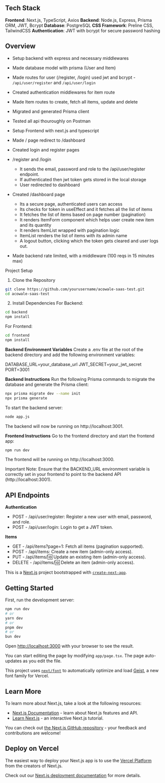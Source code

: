 ## Tech Stack

**Frontend**: Next.js, TypeScript, Axios
**Backend**: Node.js, Express, Prisma ORM, JWT, Bcrypt
**Database**: PostgreSQL
**CSS Framework**: Preline CSS, TailwindCSS
**Authentication**: JWT with bcrypt for secure password hashing


## Overview
- Setup backend with express and necessary middlewares
- Made database model with prisma (User and Item)
- Made routes for user (/register, /login) used jwt and bcrypt - `/api/user/register` and `/api/user/login`
- Created authentication middlewares for item route
- Made Item routes to create, fetch all items, update and delete
- Migrated and generated Prisma client
- Tested all api thouroughly on Postman

- Setup Frontend with next.js and typescript
- Made / page redirect to /dashboard
- Created login and register pages
- /register and /login
    - It sends the email, password and role to the /api/user/register endpoint.
    - If authenticated then jwt token gets stored in the local storage
    - User redirected to dashboard
- Created /dashboard page
    - Its a secure page, authenticated users can access
    - Its checks for token in useEffect and it fetches all the list of items
    - It fetches the list of items based on page number (pagination)
    - It renders ItemForm component which helps user create new item and its quantity
    - It renders ItemList wrapped with pagination logic
    - ItemList renders the list of items with its admin name
    - A logout button, clicking which the token gets cleared and user logs out.
- Made backend rate limited, with a middleware (100 reqs in 15 minutes max)



Project Setup
1. Clone the Repository
```bash
git clone https://github.com/yourusername/acowale-saas-test.git
cd acowale-saas-test
```
2. Install Dependencies
For Backend:

```bash
cd backend
npm install
```
For Frontend:
```bash
cd frontend
npm install
```
**Backend Environment Variables**
Create a .env file at the root of the backend directory and add the following environment variables:

DATABASE_URL=your_database_url
JWT_SECRET=your_jwt_secret
PORT=3001

**Backend Instructions**
Run the following Prisma commands to migrate the database and generate the Prisma client:

```bash
npx prisma migrate dev --name init
npx prisma generate
```
To start the backend server:
```bash
node app.js
```
The backend will now be running on http://localhost:3001.

**Frontend Instructions**
Go to the frontend directory and start the frontend app:

```bash
npm run dev
```
The frontend will be running on http://localhost:3000.

Important Note:
Ensure that the BACKEND_URL environment variable is correctly set in your frontend to point to the backend API (http://localhost:3001).



## API Endpoints
**Authentication**
- POST - /api/user/register: Register a new user with email, password, and role.
- POST - /api/user/login: Login to get a JWT token.

**Items**
- GET - /api/items?page=1: Fetch all items (pagination supported).
- POST - /api/items: Create a new item (admin-only access).
- PUT - /api/items/:id: Update an existing item (admin-only access).
- DELETE - /api/items/:id: Delete an item (admin-only access).




This is a [Next.js](https://nextjs.org) project bootstrapped with [`create-next-app`](https://nextjs.org/docs/app/api-reference/cli/create-next-app).

## Getting Started

First, run the development server:

```bash
npm run dev
# or
yarn dev
# or
pnpm dev
# or
bun dev
```

Open [http://localhost:3000](http://localhost:3000) with your browser to see the result.

You can start editing the page by modifying `app/page.tsx`. The page auto-updates as you edit the file.

This project uses [`next/font`](https://nextjs.org/docs/app/building-your-application/optimizing/fonts) to automatically optimize and load [Geist](https://vercel.com/font), a new font family for Vercel.

## Learn More

To learn more about Next.js, take a look at the following resources:

- [Next.js Documentation](https://nextjs.org/docs) - learn about Next.js features and API.
- [Learn Next.js](https://nextjs.org/learn) - an interactive Next.js tutorial.

You can check out [the Next.js GitHub repository](https://github.com/vercel/next.js) - your feedback and contributions are welcome!

## Deploy on Vercel

The easiest way to deploy your Next.js app is to use the [Vercel Platform](https://vercel.com/new?utm_medium=default-template&filter=next.js&utm_source=create-next-app&utm_campaign=create-next-app-readme) from the creators of Next.js.

Check out our [Next.js deployment documentation](https://nextjs.org/docs/app/building-your-application/deploying) for more details.
